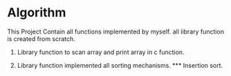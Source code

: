 # Algorithm


This Project Contain all functions implemented by myself. all library function is created from scratch.

1.   Library function to scan array and print array in c function.

2.  Library function implemented all sorting mechanisms.
    *** Insertion sort.